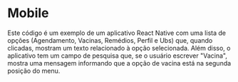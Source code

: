 # Mobile
Este código é um exemplo de um aplicativo React Native com uma lista de opções (Agendamento, Vacinas, Remédios, Perfil e Ubs) que, quando clicadas, mostram um texto relacionado à opção selecionada. Além disso, o aplicativo tem um campo de pesquisa que, se o usuário escrever "Vacina", mostra uma mensagem informando que a opção de vacina está na segunda posição do menu.
